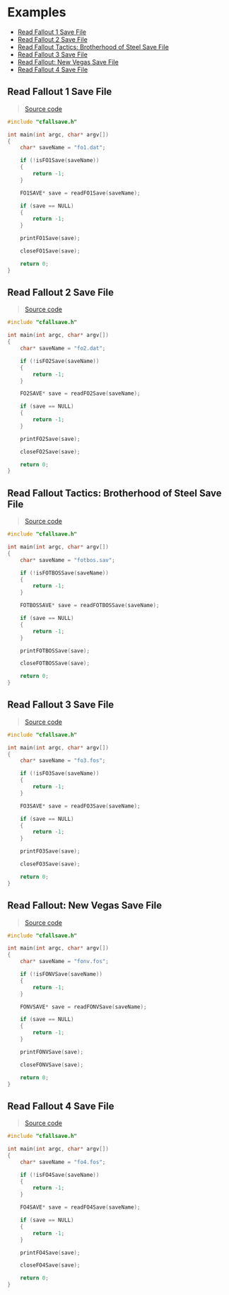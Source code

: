 # Examples

* [Read Fallout 1 Save File](#read-fallout-1-save-file)
* [Read Fallout 2 Save File](#read-fallout-2-save-file)
* [Read Fallout Tactics: Brotherhood of Steel Save File](#read-fallout-tactics-brotherhood-of-steel-save-file)
* [Read Fallout 3 Save File](#read-fallout-3-save-file)
* [Read Fallout: New Vegas Save File](#read-fallout-new-vegas-save-file)
* [Read Fallout 4 Save File](#read-fallout-4-save-file)



## Read Fallout 1 Save File

> [Source code](./examples/readFO1Save.c)

```c
#include "cfallsave.h"

int main(int argc, char* argv[])
{
    char* saveName = "fo1.dat";

    if (!isFO1Save(saveName))
    {
        return -1;
    }

    FO1SAVE* save = readFO1Save(saveName);

    if (save == NULL)
    {
        return -1;
    }

    printFO1Save(save);

    closeFO1Save(save);

    return 0;
}
```



## Read Fallout 2 Save File

> [Source code](./examples/readFO2Save.c)

```c
#include "cfallsave.h"

int main(int argc, char* argv[])
{
    char* saveName = "fo2.dat";

    if (!isFO2Save(saveName))
    {
        return -1;
    }

    FO2SAVE* save = readFO2Save(saveName);

    if (save == NULL)
    {
        return -1;
    }

    printFO2Save(save);

    closeFO2Save(save);

    return 0;
}
```



## Read Fallout Tactics: Brotherhood of Steel Save File

> [Source code](./examples/readFOTBOSSave.c)

```c
#include "cfallsave.h"

int main(int argc, char* argv[])
{
    char* saveName = "fotbos.sav";

    if (!isFOTBOSSave(saveName))
    {
        return -1;
    }

    FOTBOSSAVE* save = readFOTBOSSave(saveName);

    if (save == NULL)
    {
        return -1;
    }

    printFOTBOSSave(save);

    closeFOTBOSSave(save);

    return 0;
}
```



## Read Fallout 3 Save File

> [Source code](./examples/readFO3Save.c)

```c
#include "cfallsave.h"

int main(int argc, char* argv[])
{
    char* saveName = "fo3.fos";

    if (!isFO3Save(saveName))
    {
        return -1;
    }

    FO3SAVE* save = readFO3Save(saveName);

    if (save == NULL)
    {
        return -1;
    }

    printFO3Save(save);

    closeFO3Save(save);

    return 0;
}
```



## Read Fallout: New Vegas Save File

> [Source code](./examples/readFONVSave.c)

```c
#include "cfallsave.h"

int main(int argc, char* argv[])
{
    char* saveName = "fonv.fos";

    if (!isFONVSave(saveName))
    {
        return -1;
    }

    FONVSAVE* save = readFONVSave(saveName);

    if (save == NULL)
    {
        return -1;
    }

    printFONVSave(save);

    closeFONVSave(save);

    return 0;
}
```



## Read Fallout 4 Save File

> [Source code](./examples/readFO4Save.c)

```c
#include "cfallsave.h"

int main(int argc, char* argv[])
{
    char* saveName = "fo4.fos";

    if (!isFO4Save(saveName))
    {
        return -1;
    }

    FO4SAVE* save = readFO4Save(saveName);

    if (save == NULL)
    {
        return -1;
    }

    printFO4Save(save);

    closeFO4Save(save);

    return 0;
}
```
